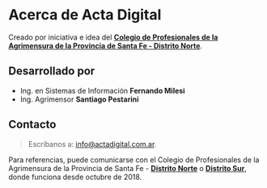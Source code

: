 # Acerca de **Acta Digital**

Creado por iniciativa e idea del [**Colegio de Profesionales de la Agrimensura de la Provincia de Santa Fe - Distrito Norte**](http://www.copasfn.org.ar).

## Desarrollado por

- Ing. en Sistemas de Información **Fernando Milesi**
- Ing. Agrimensor **Santiago Pestarini**

## Contacto

> Escríbanos a: [info@actadigital.com.ar](mailto:info@actadigital.com.ar).

Para referencias, puede comunicarse con el Colegio de Profesionales de la Agrimensura de la Provincia de Santa Fe - [**Distrito Norte**](http://www.copasfn.org.ar) o [**Distrito Sur**](http://www.copa.org.ar), donde funciona desde octubre de 2018.
